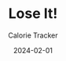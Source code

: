 ---
title: Lose It!
subtitle: Calorie Tracker
type: app
tags: ["iOS", "iPadOS", "android", "web"]
image: ./images/lose-it.png
link: https://www.loseit.com/
date: 2024-02-01
---